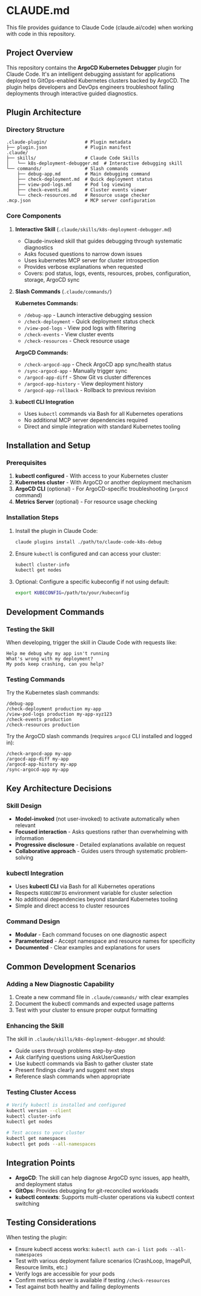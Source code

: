 # CLAUDE.md

This file provides guidance to Claude Code (claude.ai/code) when working with code in this repository.

## Project Overview

This repository contains the **ArgoCD Kubernetes Debugger** plugin for Claude Code. It's an intelligent debugging assistant for applications deployed to GitOps-enabled Kubernetes clusters backed by ArgoCD. The plugin helps developers and DevOps engineers troubleshoot failing deployments through interactive guided diagnostics.

## Plugin Architecture

### Directory Structure

```
.claude-plugin/              # Plugin metadata
├── plugin.json              # Plugin manifest
.claude/
├── skills/                  # Claude Code Skills
│   └── k8s-deployment-debugger.md  # Interactive debugging skill
└── commands/                # Slash commands
    ├── debug-app.md         # Main debugging command
    ├── check-deployment.md  # Quick deployment status
    ├── view-pod-logs.md     # Pod log viewing
    ├── check-events.md      # Cluster events viewer
    └── check-resources.md   # Resource usage checker
.mcp.json                    # MCP server configuration
```

### Core Components

1. **Interactive Skill** (`.claude/skills/k8s-deployment-debugger.md`)
   - Claude-invoked skill that guides debugging through systematic diagnostics
   - Asks focused questions to narrow down issues
   - Uses kubernetes MCP server for cluster introspection
   - Provides verbose explanations when requested
   - Covers: pod status, logs, events, resources, probes, configuration, storage, ArgoCD sync

2. **Slash Commands** (`.claude/commands/`)

   **Kubernetes Commands:**
   - `/debug-app` - Launch interactive debugging session
   - `/check-deployment` - Quick deployment status check
   - `/view-pod-logs` - View pod logs with filtering
   - `/check-events` - View cluster events
   - `/check-resources` - Check resource usage

   **ArgoCD Commands:**
   - `/check-argocd-app` - Check ArgoCD app sync/health status
   - `/sync-argocd-app` - Manually trigger sync
   - `/argocd-app-diff` - Show Git vs cluster differences
   - `/argocd-app-history` - View deployment history
   - `/argocd-app-rollback` - Rollback to previous revision

3. **kubectl CLI Integration**
   - Uses `kubectl` commands via Bash for all Kubernetes operations
   - No additional MCP server dependencies required
   - Direct and simple integration with standard Kubernetes tooling

## Installation and Setup

### Prerequisites

1. **kubectl configured** - With access to your Kubernetes cluster
2. **Kubernetes cluster** - With ArgoCD or another deployment mechanism
3. **ArgoCD CLI** (optional) - For ArgoCD-specific troubleshooting (`argocd` command)
4. **Metrics Server** (optional) - For resource usage checking

### Installation Steps

1. Install the plugin in Claude Code:
   ```bash
   claude plugins install ./path/to/claude-code-k8s-debug
   ```

2. Ensure `kubectl` is configured and can access your cluster:
   ```bash
   kubectl cluster-info
   kubectl get nodes
   ```

3. Optional: Configure a specific kubeconfig if not using default:
   ```bash
   export KUBECONFIG=/path/to/your/kubeconfig
   ```

## Development Commands

### Testing the Skill

When developing, trigger the skill in Claude Code with requests like:
```
Help me debug why my app isn't running
What's wrong with my deployment?
My pods keep crashing, can you help?
```

### Testing Commands

Try the Kubernetes slash commands:
```
/debug-app
/check-deployment production my-app
/view-pod-logs production my-app-xyz123
/check-events production
/check-resources production
```

Try the ArgoCD slash commands (requires `argocd` CLI installed and logged in):
```
/check-argocd-app my-app
/argocd-app-diff my-app
/argocd-app-history my-app
/sync-argocd-app my-app
```

## Key Architecture Decisions

### Skill Design
- **Model-invoked** (not user-invoked) to activate automatically when relevant
- **Focused interaction** - Asks questions rather than overwhelming with information
- **Progressive disclosure** - Detailed explanations available on request
- **Collaborative approach** - Guides users through systematic problem-solving

### kubectl Integration
- Uses **kubectl CLI** via Bash for all Kubernetes operations
- Respects `KUBECONFIG` environment variable for cluster selection
- No additional dependencies beyond standard Kubernetes tooling
- Simple and direct access to cluster resources

### Command Design
- **Modular** - Each command focuses on one diagnostic aspect
- **Parameterized** - Accept namespace and resource names for specificity
- **Documented** - Clear examples and explanations for users

## Common Development Scenarios

### Adding a New Diagnostic Capability

1. Create a new command file in `.claude/commands/` with clear examples
2. Document the kubectl commands and expected usage patterns
3. Test with your cluster to ensure proper output formatting

### Enhancing the Skill

The skill in `.claude/skills/k8s-deployment-debugger.md` should:
- Guide users through problems step-by-step
- Ask clarifying questions using AskUserQuestion
- Use kubectl commands via Bash to gather cluster state
- Present findings clearly and suggest next steps
- Reference slash commands when appropriate

### Testing Cluster Access

```bash
# Verify kubectl is installed and configured
kubectl version --client
kubectl cluster-info
kubectl get nodes

# Test access to your cluster
kubectl get namespaces
kubectl get pods --all-namespaces
```

## Integration Points

- **ArgoCD**: The skill can help diagnose ArgoCD sync issues, app health, and deployment status
- **GitOps**: Provides debugging for git-reconciled workloads
- **kubectl contexts**: Supports multi-cluster operations via kubectl context switching

## Testing Considerations

When testing the plugin:
- Ensure kubectl access works: `kubectl auth can-i list pods --all-namespaces`
- Test with various deployment failure scenarios (CrashLoop, ImagePull, Resource limits, etc.)
- Verify logs are accessible for your pods
- Confirm metrics server is available if testing `/check-resources`
- Test against both healthy and failing deployments
